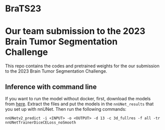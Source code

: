# BraTS23

# Our team submission to the 2023 Brain Tumor Segmentation Challenge

This repo contains the codes and pretrained weights for the our submission to the 2023 Brain Tumor Segmentation Challenge.

## Inference with command line
If you want to run the model without docker, first, download the models from [here](https://drive.google.com/file/d/1wsxlOdcL0Gjw8k9ZUt4-x-V1EqnOp0SJ/view?usp=share_link). Extract the files and put the models in the `nnUNet_results` that you set up with nnUNet.
Then run the following commands:
```
nnUNetv2_predict -i <INPUT> -o <OUTPUT> -d 13 -c 3d_fullres -f all -tr nnUNetTrainerDiceCELoss_noSmooth
```
